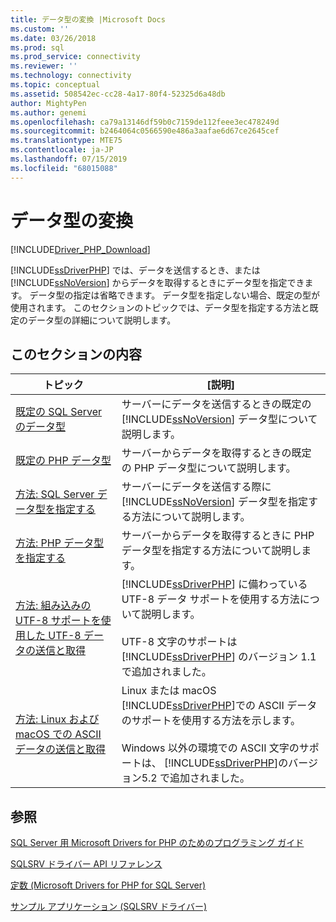 ```yaml
---
title: データ型の変換 |Microsoft Docs
ms.custom: ''
ms.date: 03/26/2018
ms.prod: sql
ms.prod_service: connectivity
ms.reviewer: ''
ms.technology: connectivity
ms.topic: conceptual
ms.assetid: 508542ec-cc28-4a17-80f4-52325d6a48db
author: MightyPen
ms.author: genemi
ms.openlocfilehash: ca79a13146df59b0c7159de112feee3ec478249d
ms.sourcegitcommit: b2464064c0566590e486a3aafae6d67ce2645cef
ms.translationtype: MTE75
ms.contentlocale: ja-JP
ms.lasthandoff: 07/15/2019
ms.locfileid: "68015088"
---
```

# <a name="converting-data-types"></a>データ型の変換
[!INCLUDE[Driver_PHP_Download](../../includes/driver_php_download.md)]

[!INCLUDE[ssDriverPHP](../../includes/ssdriverphp_md.md)] では、データを送信するとき、または [!INCLUDE[ssNoVersion](../../includes/ssnoversion-md.md)] からデータを取得するときにデータ型を指定できます。 データ型の指定は省略できます。 データ型を指定しない場合、既定の型が使用されます。 このセクションのトピックでは、データ型を指定する方法と既定のデータ型の詳細について説明します。  
  
## <a name="in-this-section"></a>このセクションの内容  
  
|トピック|[説明]|  
|---------|---------------|  
|[既定の SQL Server のデータ型](../../connect/php/default-sql-server-data-types.md)|サーバーにデータを送信するときの既定の [!INCLUDE[ssNoVersion](../../includes/ssnoversion-md.md)] データ型について説明します。|  
|[既定の PHP データ型](../../connect/php/default-php-data-types.md)|サーバーからデータを取得するときの既定の PHP データ型について説明します。|  
|[方法: SQL Server データ型を指定する](../../connect/php/how-to-specify-sql-server-data-types-when-using-the-sqlsrv-driver.md)|サーバーにデータを送信する際に [!INCLUDE[ssNoVersion](../../includes/ssnoversion-md.md)] データ型を指定する方法について説明します。|  
|[方法: PHP データ型を指定する](../../connect/php/how-to-specify-php-data-types.md)|サーバーからデータを取得するときに PHP データ型を指定する方法について説明します。|  
|[方法: 組み込みの UTF-8 サポートを使用した UTF-8 データの送信と取得](../../connect/php/how-to-send-and-retrieve-utf-8-data-using-built-in-utf-8-support.md)|[!INCLUDE[ssDriverPHP](../../includes/ssdriverphp_md.md)] に備わっている UTF-8 データ サポートを使用する方法について説明します。<br /><br />UTF-8 文字のサポートは [!INCLUDE[ssDriverPHP](../../includes/ssdriverphp_md.md)] のバージョン 1.1 で追加されました。|  
|[方法: Linux および macOS での ASCII データの送信と取得](../../connect/php/how-to-send-and-retrieve-ascii-data-in-linux-mac.md)|Linux または macOS [!INCLUDE[ssDriverPHP](../../includes/ssdriverphp_md.md)]での ASCII データのサポートを使用する方法を示します。<br /><br />Windows 以外の環境での ASCII 文字のサポートは、 [!INCLUDE[ssDriverPHP](../../includes/ssdriverphp_md.md)]のバージョン5.2 で追加されました。|
  
## <a name="see-also"></a>参照  
[SQL Server 用 Microsoft Drivers for PHP のためのプログラミング ガイド](../../connect/php/programming-guide-for-php-sql-driver.md)

[SQLSRV ドライバー API リファレンス](../../connect/php/sqlsrv-driver-api-reference.md)

[定数 &#40;Microsoft Drivers for PHP for SQL Server&#41;](../../connect/php/constants-microsoft-drivers-for-php-for-sql-server.md)

[サンプル アプリケーション &#40;SQLSRV ドライバー&#41;](../../connect/php/example-application-sqlsrv-driver.md)  
  
